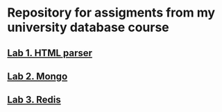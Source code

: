 # Repository for assigments from my university database course

## [Lab 1. HTML parser](https://github.com/LimeTheCoder/CoolParser)

## [Lab 2. Mongo](https://github.com/LimeTheCoder/KPI/tree/master/Semester5/DatabaseLabs/Lab2Mongo)

## [Lab 3. Redis](https://github.com/LimeTheCoder/KPI/tree/master/Semester5/DatabaseLabs/Lab3MongoRedis)
